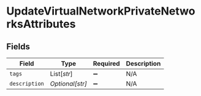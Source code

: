 # UpdateVirtualNetworkPrivateNetworksAttributes


## Fields

| Field              | Type               | Required           | Description        |
| ------------------ | ------------------ | ------------------ | ------------------ |
| `tags`             | List[*str*]        | :heavy_minus_sign: | N/A                |
| `description`      | *Optional[str]*    | :heavy_minus_sign: | N/A                |